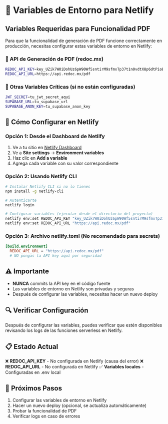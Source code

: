 # 🔧 Variables de Entorno para Netlify

## Variables Requeridas para Funcionalidad PDF

Para que la funcionalidad de generación de PDF funcione correctamente en producción, necesitas configurar estas variables de entorno en Netlify:

### 📄 API de Generación de PDF (redoc.mx)

```bash
REDOC_API_KEY=key_UZik7W0iDohUz6pW90Wf5sntirM9sfmxTp37t1n0vdtX8p6dtPioBpGmZocN
REDOC_API_URL=https://api.redoc.mx/pdf
```

### 🔐 Otras Variables Críticas (si no están configuradas)

```bash
JWT_SECRET=tu_jwt_secret_aqui
SUPABASE_URL=tu_supabase_url
SUPABASE_ANON_KEY=tu_supabase_anon_key
```

## 🚀 Cómo Configurar en Netlify

### Opción 1: Desde el Dashboard de Netlify
1. Ve a tu sitio en [Netlify Dashboard](https://app.netlify.com)
2. Ve a **Site settings** → **Environment variables**
3. Haz clic en **Add a variable**
4. Agrega cada variable con su valor correspondiente

### Opción 2: Usando Netlify CLI
```bash
# Instalar Netlify CLI si no lo tienes
npm install -g netlify-cli

# Autenticarte
netlify login

# Configurar variables (ejecutar desde el directorio del proyecto)
netlify env:set REDOC_API_KEY "key_UZik7W0iDohUz6pW90Wf5sntirM9sfmxTp37t1n0vdtX8p6dtPioBpGmZocN"
netlify env:set REDOC_API_URL "https://api.redoc.mx/pdf"
```

### Opción 3: Archivo netlify.toml (No recomendado para secrets)
```toml
[build.environment]
  REDOC_API_URL = "https://api.redoc.mx/pdf"
  # NO pongas la API key aquí por seguridad
```

## ⚠️ Importante

- **NUNCA** commits la API key en el código fuente
- Las variables de entorno en Netlify son privadas y seguras
- Después de configurar las variables, necesitas hacer un nuevo deploy

## 🔍 Verificar Configuración

Después de configurar las variables, puedes verificar que estén disponibles revisando los logs de las funciones serverless en Netlify.

## 📋 Estado Actual

❌ **REDOC_API_KEY** - No configurada en Netlify (causa del error)
❌ **REDOC_API_URL** - No configurada en Netlify
✅ **Variables locales** - Configuradas en .env local

## 🎯 Próximos Pasos

1. Configurar las variables de entorno en Netlify
2. Hacer un nuevo deploy (opcional, se actualiza automáticamente)
3. Probar la funcionalidad de PDF
4. Verificar logs en caso de errores
